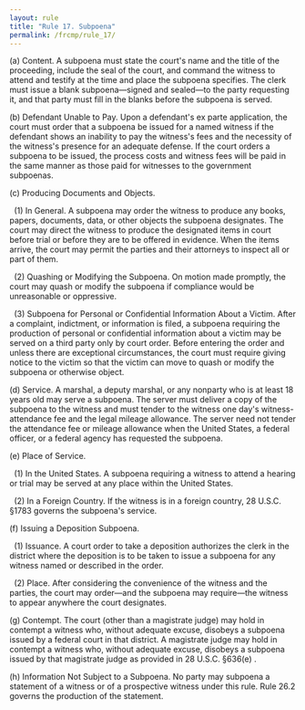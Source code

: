 ```yaml
---
layout: rule
title: "Rule 17. Subpoena"
permalink: /frcmp/rule_17/
---
```


(a) Content. A subpoena must state the court's name and the title of the proceeding, include the seal of the court, and command the witness to attend and testify at the time and place the subpoena specifies. The clerk must issue a blank subpoena—signed and sealed—to the party requesting it, and that party must fill in the blanks before the subpoena is served.


(b) Defendant Unable to Pay. Upon a defendant's ex parte application, the court must order that a subpoena be issued for a named witness if the defendant shows an inability to pay the witness's fees and the necessity of the witness's presence for an adequate defense. If the court orders a subpoena to be issued, the process costs and witness fees will be paid in the same manner as those paid for witnesses to the government subpoenas.


(c) Producing Documents and Objects.


&nbsp;&nbsp;(1) In General. A subpoena may order the witness to produce any books, papers, documents, data, or other objects the subpoena designates. The court may direct the witness to produce the designated items in court before trial or before they are to be offered in evidence. When the items arrive, the court may permit the parties and their attorneys to inspect all or part of them.


&nbsp;&nbsp;(2) Quashing or Modifying the Subpoena. On motion made promptly, the court may quash or modify the subpoena if compliance would be unreasonable or oppressive.


&nbsp;&nbsp;(3) Subpoena for Personal or Confidential Information About a Victim. After a complaint, indictment, or information is filed, a subpoena requiring the production of personal or confidential information about a victim may be served on a third party only by court order. Before entering the order and unless there are exceptional circumstances, the court must require giving notice to the victim so that the victim can move to quash or modify the subpoena or otherwise object.


(d) Service. A marshal, a deputy marshal, or any nonparty who is at least 18 years old may serve a subpoena. The server must deliver a copy of the subpoena to the witness and must tender to the witness one day's witness-attendance fee and the legal mileage allowance. The server need not tender the attendance fee or mileage allowance when the United States, a federal officer, or a federal agency has requested the subpoena.


(e) Place of Service.


&nbsp;&nbsp;(1) In the United States. A subpoena requiring a witness to attend a hearing or trial may be served at any place within the United States.


&nbsp;&nbsp;(2) In a Foreign Country. If the witness is in a foreign country, 28 U.S.C. §1783 governs the subpoena's service.


(f) Issuing a Deposition Subpoena.


&nbsp;&nbsp;(1) Issuance. A court order to take a deposition authorizes the clerk in the district where the deposition is to be taken to issue a subpoena for any witness named or described in the order.


&nbsp;&nbsp;(2) Place. After considering the convenience of the witness and the parties, the court may order—and the subpoena may require—the witness to appear anywhere the court designates.


(g) Contempt. The court (other than a magistrate judge) may hold in contempt a witness who, without adequate excuse, disobeys a subpoena issued by a federal court in that district. A magistrate judge may hold in contempt a witness who, without adequate excuse, disobeys a subpoena issued by that magistrate judge as provided in 28 U.S.C. §636(e) .


(h) Information Not Subject to a Subpoena. No party may subpoena a statement of a witness or of a prospective witness under this rule. Rule 26.2 governs the production of the statement.
